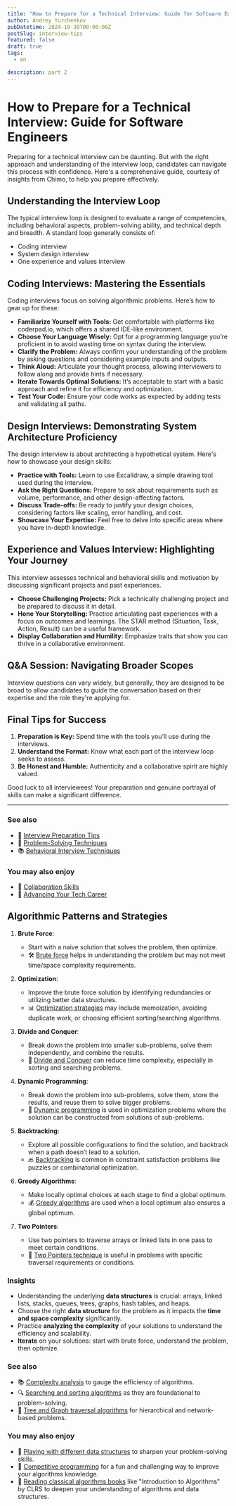 ```yaml
---
title: "How to Prepare for a Technical Interview: Guide for Software Engineers"
author: Andrey Yurchenkov
pubDatetime: 2024-10-30T00:00:00Z
postSlug: interview-tips
featured: false
draft: true
tags:
  - en

description: part 2
---
```


# How to Prepare for a Technical Interview: Guide for Software Engineers

Preparing for a technical interview can be daunting. But with the right approach and understanding of the interview loop, candidates can navigate this process with confidence. Here's a comprehensive guide, courtesy of insights from Chimo, to help you prepare effectively.

## Understanding the Interview Loop

The typical interview loop is designed to evaluate a range of competencies, including behavioral aspects, problem-solving ability, and technical depth and breadth. A standard loop generally consists of:

- Coding interview
- System design interview
- One experience and values interview

## Coding Interviews: Mastering the Essentials

Coding interviews focus on solving algorithmic problems. Here’s how to gear up for these:

- **Familiarize Yourself with Tools:** Get comfortable with platforms like coderpad.io, which offers a shared IDE-like environment.
- **Choose Your Language Wisely:** Opt for a programming language you’re proficient in to avoid wasting time on syntax during the interview.
- **Clarify the Problem:** Always confirm your understanding of the problem by asking questions and considering example inputs and outputs.
- **Think Aloud:** Articulate your thought process, allowing interviewers to follow along and provide hints if necessary.
- **Iterate Towards Optimal Solutions:** It’s acceptable to start with a basic approach and refine it for efficiency and optimization.
- **Test Your Code:** Ensure your code works as expected by adding tests and validating all paths.

## Design Interviews: Demonstrating System Architecture Proficiency

The design interview is about architecting a hypothetical system. Here's how to showcase your design skills:

- **Practice with Tools:** Learn to use Excalidraw, a simple drawing tool used during the interview.
- **Ask the Right Questions:** Prepare to ask about requirements such as volume, performance, and other design-affecting factors.
- **Discuss Trade-offs:** Be ready to justify your design choices, considering factors like scaling, error handling, and cost.
- **Showcase Your Expertise:** Feel free to delve into specific areas where you have in-depth knowledge.

## Experience and Values Interview: Highlighting Your Journey

This interview assesses technical and behavioral skills and motivation by discussing significant projects and past experiences.

- **Choose Challenging Projects:** Pick a technically challenging project and be prepared to discuss it in detail.
- **Hone Your Storytelling:** Practice articulating past experiences with a focus on outcomes and learnings. The STAR method (Situation, Task, Action, Result) can be a useful framework.
- **Display Collaboration and Humility:** Emphasize traits that show you can thrive in a collaborative environment.

## Q&A Session: Navigating Broader Scopes

Interview questions can vary widely, but generally, they are designed to be broad to allow candidates to guide the conversation based on their expertise and the role they're applying for.

## Final Tips for Success

1. **Preparation is Key:** Spend time with the tools you’ll use during the interviews.
2. **Understand the Format:** Know what each part of the interview loop seeks to assess.
3. **Be Honest and Humble:** Authenticity and a collaborative spirit are highly valued.

Good luck to all interviewees! Your preparation and genuine portrayal of skills can make a significant difference.

---

### See also

- 💼 [Interview Preparation Tips](https://www.google.com/search?q=interview+preparation+tips)
- 🧠 [Problem-Solving Techniques](https://www.google.com/search?q=problem+solving+techniques)
- 📚 [Behavioral Interview Techniques](https://www.google.com/search?q=behavioral+interview+techniques)

### You may also enjoy

- 🤝 [Collaboration Skills](https://www.google.com/search?q=how+to+improve+collaboration+skills)
- 🚀 [Advancing Your Tech Career](https://www.google.com/search?q=advancing+in+tech+career)

## Algorithmic Patterns and Strategies

1. **Brute Force**:
   - Start with a naive solution that solves the problem, then optimize.
   - 🛠️ [Brute force](https://www.google.com/search?q=brute+force+algorithm+examples) helps in understanding the problem but may not meet time/space complexity requirements.
2. **Optimization**:
   - Improve the brute force solution by identifying redundancies or utilizing better data structures.
   - 📊 [Optimization strategies](https://www.google.com/search?q=optimization+strategies+in+algorithm+design) may include memoization, avoiding duplicate work, or choosing efficient sorting/searching algorithms.
3. **Divide and Conquer**:

   - Break down the problem into smaller sub-problems, solve them independently, and combine the results.
   - 🔄 [Divide and Conquer](https://www.google.com/search?q=divide+and+conquer+algorithm+examples) can reduce time complexity, especially in sorting and searching problems.

4. **Dynamic Programming**:

   - Break down the problem into sub-problems, solve them, store the results, and reuse them to solve bigger problems.
   - 🧩 [Dynamic programming](https://www.google.com/search?q=dynamic+programming+examples) is used in optimization problems where the solution can be constructed from solutions of sub-problems.

5. **Backtracking**:

   - Explore all possible configurations to find the solution, and backtrack when a path doesn’t lead to a solution.
   - 🔙 [Backtracking](https://www.google.com/search?q=backtracking+algorithm+examples) is common in constraint satisfaction problems like puzzles or combinatorial optimization.

6. **Greedy Algorithms**:

   - Make locally optimal choices at each stage to find a global optimum.
   - 💰 [Greedy algorithms](https://www.google.com/search?q=greedy+algorithm+examples) are used when a local optimum also ensures a global optimum.

7. **Two Pointers**:
   - Use two pointers to traverse arrays or linked lists in one pass to meet certain conditions.
   - 🎯 [Two Pointers technique](https://www.google.com/search?q=two+pointers+technique+examples) is useful in problems with specific traversal requirements or conditions.

### Insights

- Understanding the underlying **data structures** is crucial: arrays, linked lists, stacks, queues, trees, graphs, hash tables, and heaps.
- Choose the right **data structure** for the problem as it impacts the **time and space complexity** significantly.
- Practice **analyzing the complexity** of your solutions to understand the efficiency and scalability.
- **Iterate** on your solutions: start with brute force, understand the problem, then optimize.

### See also

- 📚 [Complexity analysis](https://www.google.com/search?q=big+o+notation+and+complexity+analysis) to gauge the efficiency of algorithms.
- 🔍 [Searching and sorting algorithms](https://www.google.com/search?q=searching+and+sorting+algorithm+examples) as they are foundational to problem-solving.
- 🌲 [Tree and Graph traversal algorithms](https://www.google.com/search?q=tree+and+graph+traversal+algorithms) for hierarchical and network-based problems.

### You may also enjoy

- 🎲 [Playing with different data structures](https://www.google.com/search?q=data+structures+practice+problems) to sharpen your problem-solving skills.
- 🤖 [Competitive programming](https://www.google.com/search?q=competitive+programming+tips) for a fun and challenging way to improve your algorithms knowledge.
- 📘 [Reading classical algorithms books](https://www.google.com/search?q=classic+algorithm+books) like "Introduction to Algorithms" by CLRS to deepen your understanding of algorithms and data structures.
